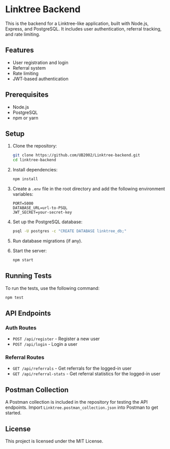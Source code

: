 # Linktree Backend

This is the backend for a Linktree-like application, built with Node.js, Express, and PostgreSQL. It includes user authentication, referral tracking, and rate limiting.

## Features

- User registration and login
- Referral system
- Rate limiting
- JWT-based authentication

## Prerequisites

- Node.js
- PostgreSQL
- npm or yarn

## Setup

1. Clone the repository:
    ```sh
    git clone https://github.com/UB2002/Linktree-backend.git
    cd linktree-backend
    ```

2. Install dependencies:
    ```sh
    npm install
    ```

3. Create a `.env` file in the root directory and add the following environment variables:
    ```properties
    PORT=5000
    DATABASE_URL=url-to-PSQL
    JWT_SECRET=your-secret-key
    ```

4. Set up the PostgreSQL database:
    ```sh
    psql -U postgres -c "CREATE DATABASE linktree_db;"
    ```

5. Run database migrations (if any).

6. Start the server:
    ```sh
    npm start
    ```

## Running Tests

To run the tests, use the following command:
```sh
npm test
```

## API Endpoints

### Auth Routes

- `POST /api/register` - Register a new user
- `POST /api/login` - Login a user


### Referral Routes

- `GET /api/referrals` - Get referrals for the logged-in user
- `GET /api/referral-stats` - Get referral statistics for the logged-in user

## Postman Collection

A Postman collection is included in the repository for testing the API endpoints. Import `Linktree.postman_collection.json` into Postman to get started.

## License

This project is licensed under the MIT License.
